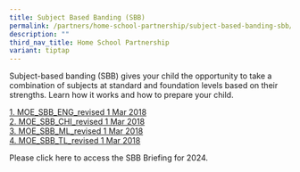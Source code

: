 ```yaml
---
title: Subject Based Banding (SBB)
permalink: /partners/home-school-partnership/subject-based-banding-sbb/
description: ""
third_nav_title: Home School Partnership
variant: tiptap
---
```

<p>Subject-based banding (SBB) gives your child the opportunity to take a
combination of subjects at standard and foundation levels based on their
strengths. Learn how it works and how to prepare your child.</p>
<p><a href="/files/1%20MOE_SBB_ENG_revised%201%20Mar%202018.pdf" rel="noopener noreferrer nofollow" target="_blank">1. MOE_SBB_ENG_revised 1 Mar 2018</a> 
<br><a href="/files/2%20MOE_SBB_CHI_revised%201%20Mar%202018.pdf" rel="noopener noreferrer nofollow" target="_blank">2. MOE_SBB_CHI_revised 1 Mar 2018</a> 
<br><a href="/files/3%20MOE_SBB_ML_revised%201%20Mar%202018.pdf" rel="noopener noreferrer nofollow" target="_blank">3. MOE_SBB_ML_revised 1 Mar 2018</a> 
<br><a href="/files/4%20MOE_SBB_TL_revised%201%20Mar%202018.pdf" rel="noopener noreferrer nofollow" target="_blank">4. MOE_SBB_TL_revised 1 Mar 2018</a>
</p>
<p>Please click here to access the SBB Briefing for 2024.</p>
